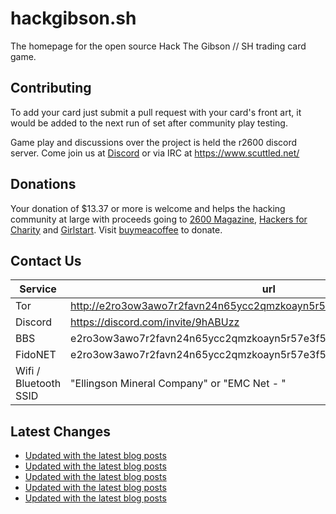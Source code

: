 # hackgibson.sh
The homepage for the open source Hack The Gibson // SH trading card game.


## Contributing

To add your card just submit a pull request with your card's front art, it would be added to the next run of set after community play testing.

Game play and discussions over the project is held the r2600 discord server. Come join us at [Discord](https://discord.com/invite/9hABUzz) or via IRC at https://www.scuttled.net/


## Donations

Your donation of $13.37 or more is welcome and helps the hacking community at large with proceeds going to [2600 Magazine](https://2600.com/), [Hackers for Charity](https://hackersforcharity.org) and [Girlstart](https://girlstart.org).  Visit [buymeacoffee](https://www.buymeacoffee.com/hackgibson.sh) to donate.


## Contact Us

Service | url
-|-
Tor | http://e2ro3ow3awo7r2favn24n65ycc2qmzkoayn5r57e3f56nvjwdcgg32ad.onion
Discord | https://discord.com/invite/9hABUzz
BBS | e2ro3ow3awo7r2favn24n65ycc2qmzkoayn5r57e3f56nvjwdcgg32ad.onion:23
FidoNET | e2ro3ow3awo7r2favn24n65ycc2qmzkoayn5r57e3f56nvjwdcgg32ad.onion:24554
Wifi / Bluetooth SSID | "Ellingson Mineral Company" or "EMC Net - <fidonet address>"

## Latest Changes
<!-- BLOG-POST-LIST:START -->
- [Updated with the latest blog posts](https://github.com/DFW2600/hackgibson.sh/commit/f4338c1071e21ea1da842db31bd76083078208f3)
- [Updated with the latest blog posts](https://github.com/DFW2600/hackgibson.sh/commit/622bf1f16a4ca06ce90dfd448d6799ea71cd86df)
- [Updated with the latest blog posts](https://github.com/DFW2600/hackgibson.sh/commit/d82c901ab3cbe7942f4a5b17e5b07de057a6dca4)
- [Updated with the latest blog posts](https://github.com/DFW2600/hackgibson.sh/commit/ad1bb8987cc71a7bcffbec95db475abb1abf2357)
- [Updated with the latest blog posts](https://github.com/DFW2600/hackgibson.sh/commit/3598d1bc7ea6cdf11574236104c29e6f4a03b25a)
<!-- BLOG-POST-LIST:END -->
